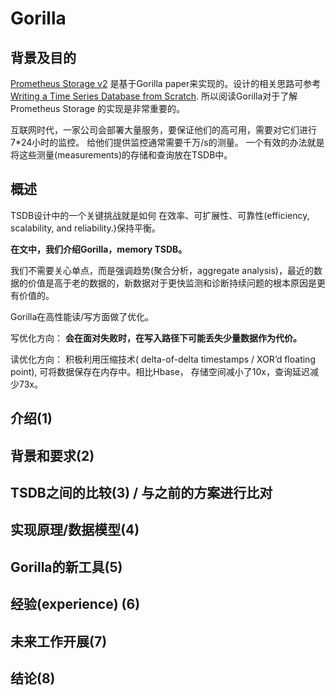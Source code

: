 # Gorilla 


## 背景及目的

[Prometheus Storage v2](https://github.com/prometheus-junkyard/tsdb) 是基于Gorilla paper来实现的。设计的相关思路可参考[Writing a Time Series Database from Scratch](https://fabxc.org/tsdb/).
所以阅读Gorilla对于了解Prometheus Storage 的实现是非常重要的。

互联网时代，一家公司会部署大量服务，要保证他们的高可用，需要对它们进行7*24小时的监控。 给他们提供监控通常需要千万/s的测量。
一个有效的办法就是将这些测量(measurements)的存储和查询放在TSDB中。

## 概述

TSDB设计中的一个关键挑战就是如何 在效率、可扩展性、可靠性(efficiency, scalability, and reliability.)保持平衡。

**在文中，我们介绍Gorilla，memory TSDB。**

我们不需要关心单点，而是强调趋势(聚合分析，aggregate analysis)，最近的数据的价值是高于老的数据的，新数据对于更快监测和诊断持续问题的根本原因是更有价值的。

Gorilla在高性能读/写方面做了优化。

写优化方向： **会在面对失败时，在写入路径下可能丢失少量数据作为代价。**

读优化方向： 积极利用压缩技术( delta-of-delta timestamps /   XOR’d floating point), 可将数据保存在内存中。相比Hbase， 存储空间减小了10x，查询延迟减少73x。


## 介绍(1)




## 背景和要求(2)




## TSDB之间的比较(3)  / 与之前的方案进行比对




## 实现原理/数据模型(4)




## Gorilla的新工具(5)



## 经验(experience) (6)



## 未来工作开展(7)



## 结论(8)





